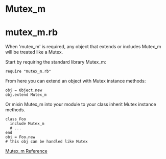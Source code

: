 # Mutex_m

# mutex_m.rb

When 'mutex_m' is required, any object that extends or includes Mutex_m will
be treated like a Mutex.

Start by requiring the standard library Mutex_m:

    require "mutex_m.rb"

From here you can extend an object with Mutex instance methods:

    obj = Object.new
    obj.extend Mutex_m

Or mixin Mutex_m into your module to your class inherit Mutex instance
methods.

    class Foo
      include Mutex_m
      # ...
    end
    obj = Foo.new
    # this obj can be handled like Mutex

[Mutex_m Reference](https://ruby-doc.org/stdlib-2.5.0/libdoc/mutex_m/rdoc/Mutex_m.html)